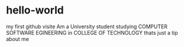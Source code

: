 # hello-world
my first github visite
Am a University student studying COMPUTER SOFTWARE EGINEERING 
in COLLEGE OF TECHNOLOGY 
thats just a tip about me
